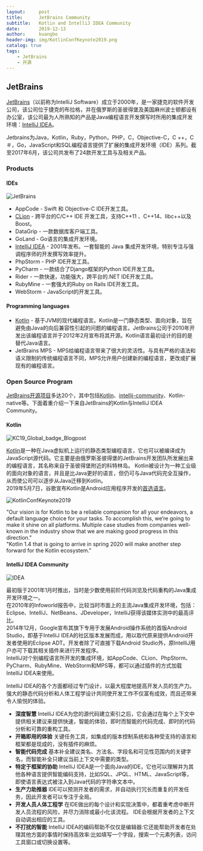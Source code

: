 ```yaml
---
layout:     post
title:      JetBrains Community
subtitle:   Kotlin and IntelliJ IDEA Community 
date:       2019-12-13
author:     kuangbo
header-img: img/KotlinConfKeynote2019.png
catalog: true
tags:
    - JetBrains
    - 开源
---
```



## JetBrains

[JetBrains](https://www.jetbrains.com/)（以前称为IntelliJ Software）成立于2000年，是一家捷克的软件开发公司，该公司位于捷克的布拉格，并在俄罗斯的圣彼得堡及美国麻州波士顿都设有办公室，该公司最为人所熟知的产品是Java编程语言开发撰写时所用的集成开发环境：[IntelliJ IDEA](https://www.jetbrains.com/idea/)。

Jetbrains为Java，Kotlin，Ruby，Python，PHP，C，Objective-C，C ++，C＃，Go，JavaScript和SQL编程语言提供了扩展的集成开发环境（IDE）系列。截至2017年6月，该公司共发布了24款开发工具与及相关产品。


###  Products
#### IDEs

![JetBrains](https://kuangbo.github.io/img/JetBrains.png)

- AppCode - Swift 和 Objective-C IDE开发工具。
- [CLion](https://www.jetbrains.com/clion/) - 跨平台的C/C++ IDE 开发工具，支持C++11 、C++14、libc++以及Boost。
- DataGrip - 一款数据库客户端工具。
- GoLand - Go语言的集成开发环境。
- [IntelliJ IDEA](https://www.jetbrains.com/idea/) - 2001年发布。一套智能的 Java 集成开发环境，特别专注与强调程序师的开发撰写效率提升。
- PhpStorm - PHP IDE开发工具。
- PyCharm - 一款结合了Django框架的Python IDE开发工具。
- Rider - 一款快速，功能强大，跨平台的.NET IDE开发工具。
- RubyMine - 一套强大的Ruby on Rails IDE开发工具。
- WebStorm - JavaScript的开发工具。

#### Programming languages

- [Kotlin](https://www.jetbrains.com/idea/) - 基于JVM的现代编程语言。Kotlin是一门静态类型、面向对象，旨在避免由Java的向后兼容性引起的问题的编程语言。JetBrains公司于2010年开发出该编程语言并于2012年2月宣布将其开源。Kotlin语言最初设计的目的是替代Java语言。
- JetBrains MPS - MPS给编程语言带来了很大的灵活性。与具有严格的语法和语义限制的传统编程语言不同，MPS允许用户创建新的编程语言，更改或扩展现有的编程语言。


### Open Source Program

[JetBrains开源项目](https://www.diycode.cc/developers/JetBrains)多达20个，其中包括[Kotlin](https://github.com/JetBrains/kotlin)、[intellij-community](https://github.com/JetBrains/intellij-community)、Kotlin-native等。下面着重介绍一下来自JetBrains的Kotlin与IntelliJ IDEA Community。

#### Kotlin

![KC19_Global_badge_Blogpost](https://kuangbo.github.io/img/KC19_Global_badge_Blogpost.png)

[Kotlin](https://www.jetbrains.com/idea/)是一种在Java虚拟机上运行的静态类型编程语言，它也可以被编译成为JavaScript源代码。它主要是由俄罗斯圣彼得堡的JetBrains开发团队所发展出来的编程语言，其名称来自于圣彼得堡附近的科特林岛。
Kotlin被设计为一种工业级的面向对象的语言，并且是比Java更好的语言，但仍可与Java代码完全互操作，从而使公司可以逐步从Java迁移到Kotlin。<br>
2019年5月7日，谷歌宣布Kotlin是Android应用程序开发的[首选语言](https://techcrunch.com/2019/05/07/kotlin-is-now-googles-preferred-language-for-android-app-development/)。

![KotlinConfKeynote2019](https://kuangbo.github.io/img/KotlinConfKeynote2019.png)

"Our vision is for Kotlin to be a reliable companion for all your endeavors, a default language choice for your tasks. To accomplish this, we’re going to make it shine on all platforms. Multiple case studies from companies well-known in the industry show that we are making good progress in this direction."<br>
"Kotlin 1.4 that is going to arrive in spring 2020 will make another step forward for the Kotlin ecosystem."

#### IntelliJ IDEA Community

![IDEA](https://kuangbo.github.io/img/idea_overview_5_1.png)

最初版于2001年1月时推出，当时是少数使用前阶代码浏览及代码重构的Java集成开发环境之一。<br>
在2010年的Infoworld报告中，比较当时市面上的主流Java集成开发环境，包括：Eclipse、IntelliJ、NetBeans、JDeveloper，IntelliJ获得该媒体实测中的最高评比。<br>
2014年12月，Google宣布其旗下专用于发展Android操作系统的首版Android Studio，即基于IntelliJ IDEA的社区版本发展而成，用以取代原来提供Android开发者使用的Eclipse ADT。开发者除了可直接下载Android Studio外，原IntelliJ用户亦可下载其相关插件来进行开发程序。<br>
IntelliJ对个别编程语言所开发的集成环境，如AppCode、CLion、PhpStorm、PyCharm、RubyMine、WebStorm和MPS等，都可以通过插件的方式加载IntelliJ IDEA来使用。

IntelliJ IDEA的各个方面都经过专门设计，以最大程度地提高开发人员的生产力。
强大的静态代码分析和人体工程学设计共同使开发工作不仅富有成效，而且还带来令人愉悦的体验。

- **深度智慧**
IntelliJ IDEA为您的源代码建立索引之后，它会通过在每个上下文中提供相关建议来提供快速，智能的体验，即时而智能的代码完成、即时的代码分析和可靠的重构工具。
- **开箱即用的体验**
关键任务工具，如集成的版本控制系统和各种受支持的语言和框架都是现成的，没有插件的麻烦。
- **智能代码完成**
基本补全建议类名、方法名、字段名和可见性范围内的关键字名，而智能补全只建议当前上下文中需要的类型。
- **特定于框架的协助**
IntelliJ IDEA是一个面向Java的IDE，它也可以理解并为其他各种语言提供智能编码支持，比如SQL、JPQL、HTML、JavaScript等，即使语言表达式被注入到Java代码的字符串文本中。
- **生产力助推器**
IDE可以预测开发者的需求，并自动执行冗长而重复的开发任务，因此开发者可以专注于全局。
- **开发人员人体工程学**
在IDE做出的每个设计和实现决策中，都着重考虑中断开发人员流程的风险，并尽力消除或最小化该流程。
IDE会根据开发者的上下文自动调出相应的工具。
- **不打扰的智能**
IntelliJ IDEA的编码帮助不仅仅是编辑器:它还能帮助开发者在处理其他方面的事情时保持高效率:比如填写一个字段，搜索一个元素列表，访问工具窗口或切换设置等。
